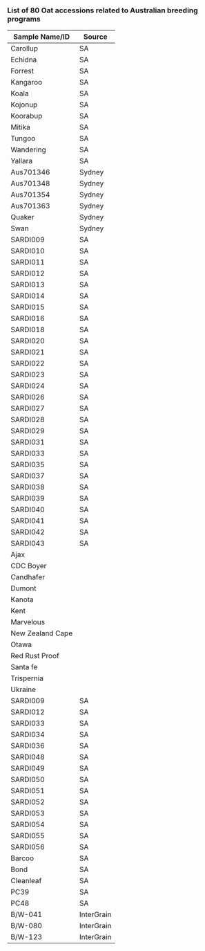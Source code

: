### List of 80 Oat accessions related to Australian breeding programs

| **Sample Name/ID** | **Source** |
|--------------------|------------|
| Carollup           | SA         |
| Echidna            | SA         |
| Forrest            | SA         |
| Kangaroo           | SA         |
| Koala              | SA         |
| Kojonup            | SA         |
| Koorabup           | SA         |
| Mitika             | SA         |
| Tungoo             | SA         |
| Wandering          | SA         |
| Yallara            | SA         |
| Aus701346          | Sydney     |
| Aus701348          | Sydney     |
| Aus701354          | Sydney     |
| Aus701363          | Sydney     |
| Quaker             | Sydney     |
| Swan               | Sydney     |
| SARDI009           | SA         |
| SARDI010           | SA         |
| SARDI011           | SA         |
| SARDI012           | SA         |
| SARDI013           | SA         |
| SARDI014           | SA         |
| SARDI015           | SA         |
| SARDI016           | SA         |
| SARDI018           | SA         |
| SARDI020           | SA         |
| SARDI021           | SA         |
| SARDI022           | SA         |
| SARDI023           | SA         |
| SARDI024           | SA         |
| SARDI026           | SA         |
| SARDI027           | SA         |
| SARDI028           | SA         |
| SARDI029           | SA         |
| SARDI031           | SA         |
| SARDI033           | SA         |
| SARDI035           | SA         |
| SARDI037           | SA         |
| SARDI038           | SA         |
| SARDI039           | SA         |
| SARDI040           | SA         |
| SARDI041           | SA         |
| SARDI042           | SA         |
| SARDI043           | SA         |
| Ajax               |            |
| CDC Boyer          |            |
| Candhafer          |            |
| Dumont             |            |
| Kanota             |            |
| Kent               |            |
| Marvelous          |            |
| New Zealand Cape   |            |
| Otawa              |            |
| Red Rust Proof     |            |
| Santa fe           |            |
| Trispernia         |            |
| Ukraine            |            |
| SARDI009           | SA         |
| SARDI012           | SA         |
| SARDI033           | SA         |
| SARDI034           | SA         |
| SARDI036           | SA         |
| SARDI048           | SA         |
| SARDI049           | SA         |
| SARDI050           | SA         |
| SARDI051           | SA         |
| SARDI052           | SA         |
| SARDI053           | SA         |
| SARDI054           | SA         |
| SARDI055           | SA         |
| SARDI056           | SA         |
| Barcoo             | SA         |
| Bond               | SA         |
| Cleanleaf          | SA         |
| PC39               | SA         |
| PC48               | SA         |
| B/W-041            | InterGrain |
| B/W-080            | InterGrain |
| B/W-123            | InterGrain |
